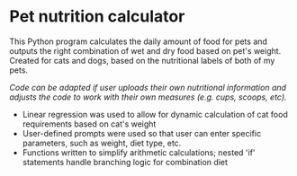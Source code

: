 # Pet nutrition calculator

This Python program calculates the daily amount of food for pets and outputs the right combination of wet and dry food based on pet's weight. Created for cats and dogs, based on the nutritional labels of both of my pets. 

*Code can be adapted if user uploads their own nutritional information and adjusts the code to work with their own measures (e.g. cups, scoops, etc).*

- Linear regression was used to allow for dynamic calculation of cat food requirements based on cat's weight
- User-defined prompts were used so that user can enter specific parameters, such as weight, diet type, etc.
- Functions written to simplify arithmetic calculations; nested 'if' statements handle branching logic for combination diet
